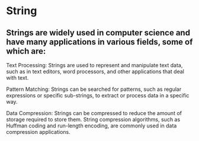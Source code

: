# String

 ##   Strings are widely used in computer science and have many applications in various fields, some of which are:

Text Processing: Strings are used to represent and manipulate text data, such as in text editors, word processors, and other applications that deal with text.

Pattern Matching: Strings can be searched for patterns, such as regular expressions or specific sub-strings, to extract or process data in a specific way.

Data Compression: Strings can be compressed to reduce the amount of storage required to store them. String compression algorithms, such as Huffman coding and run-length encoding, are commonly used in data compression applications.